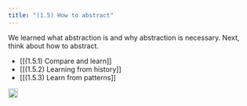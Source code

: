 ```yaml
---
title: "(1.5) How to abstract"
---
```


We learned what abstraction is and why abstraction is necessary. Next, think about how to abstract.

- [[(1.5.1) Compare and learn]]
- [[(1.5.2) Learning from history]]
- [[(1.5.3) Learn from patterns]]
<img src='https://scrapbox.io/api/pages/nishio/en/icon' alt='en.icon' height="19.5"/>